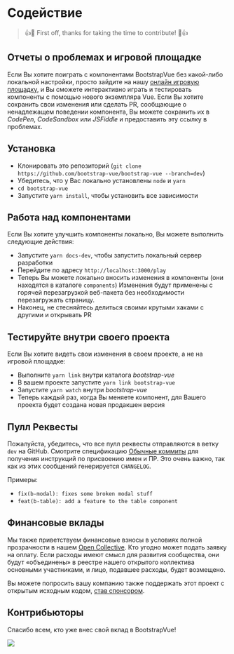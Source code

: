 # Содействие

> 👍🎉 First off, thanks for taking the time to contribute! 🎉👍

## Отчеты о проблемах и игровой площадке

Если Вы хотите поиграть с компонентами BootstrapVue без какой-либо локальной настройки, просто зайдите на нашу [онлайн игровую площадку](https://bootstrap-vue.org/play), и Вы сможете интерактивно играть и тестировать компоненты с помощью нового экземпляра Vue. Если Вы хотите сохранить свои изменения или сделать PR, сообщающие о ненадлежащем поведении компонента, Вы можете сохранить их в _CodePen_, _CodeSandbox_ или _JSFiddle_ и предоставить эту ссылку в проблемах.

## Установка

- Клонировать это репозиторий (`git clone https://github.com/bootstrap-vue/bootstrap-vue --branch=dev`)
- Убедитесь, что у Вас локально установлены `node` и `yarn`
- `cd bootstrap-vue`
- Запустите `yarn install`, чтобы установить все зависимости

## Работа над компонентами

Если Вы хотите улучшить компоненты локально, Вы можете выполнить следующие действия:

- Запустите `yarn docs-dev`, чтобы запустить локальный сервер разработки
- Перейдите по адресу `http://localhost:3000/play`
- Теперь Вы можете локально вносить изменения в компоненты (они находятся в каталоге `components`)
  Изменения будут применены с горячей перезагрузкой веб-пакета без необходимости перезагружать страницу.
- Наконец, не стесняйтесь делиться своими крутыми хаками с другими и открывать PR

## Тестируйте внутри своего проекта

Если Вы хотите видеть свои изменения в своем проекте, а не на игровой площадке:

- Выполните `yarn link` внутри каталога _bootstrap-vue_
- В вашем проекте запустите `yarn link bootstrap-vue`
- Запустите `yarn watch` внутри _bootstrap-vue_
- Теперь каждый раз, когда Вы меняете компонент, для Вашего проекта будет создана новая продакшен версия

## Пулл Реквесты

Пожалуйста, убедитесь, что все пулл реквесты отправляются в ветку `dev` на GitHub. Смотрите спецификацию [Обычные коммиты](https://conventionalcommits.org/) для получения инструкций по присвоению имен и ПР.
Это очень важно, так как из этих сообщений генерируется `CHANGELOG`.

Примеры:

- `fix(b-modal): fixes some broken modal stuff`
- `feat(b-table): add a feature to the table component`

## Финансовые вклады

Мы также приветствуем финансовые взносы в условиях полной прозрачности в нашем
[Open Collective](https://opencollective.com/bootstrap-vue). Кто угодно может подать заявку на оплату. Если расходы имеют смысл для развития сообщества, они будут «объединены» в реестре нашего открытого коллектива основными участниками, и лицо, подавшее расходы, будет возмещено.

Вы можете попросить вашу компанию также поддержать этот проект с открытым исходным кодом,
[став спонсором](https://opencollective.com/bootstrap-vue/contribute/).

## Контрибьюторы

Спасибо всем, кто уже внес свой вклад в BootstrapVue!

<div class="p-3 mb-3text-center">
  <a href="https://github.com/bootstrap-vue/bootstrap-vue/graphs/contributors" rel="noopener" class="d-inline-block"><img src="https://opencollective.com/bootstrap-vue/contributors.svg?width=890" class="img-fluid"></a>
</div>
